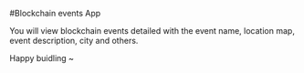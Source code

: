 #Blockchain events App

You will view blockchain events detailed with the event name, location map, event description, city and others.

Happy buidling ~ 
